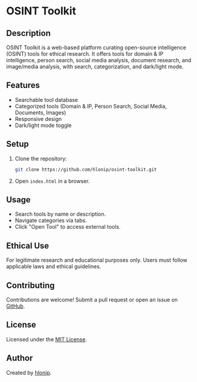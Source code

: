 # OSINT Toolkit

## Description
OSINT Toolkit is a web-based platform curating open-source intelligence (OSINT) tools for ethical research. It offers tools for domain & IP intelligence, person search, social media analysis, document research, and image/media analysis, with search, categorization, and dark/light mode.

## Features
- Searchable tool database
- Categorized tools (Domain & IP, Person Search, Social Media, Documents, Images)
- Responsive design
- Dark/light mode toggle

## Setup
1. Clone the repository:
   ```bash
   git clone https://github.com/hlonip/osint-toolkit.git
   ```
2. Open `index.html` in a browser.

## Usage
- Search tools by name or description.
- Navigate categories via tabs.
- Click "Open Tool" to access external tools.

## Ethical Use
For legitimate research and educational purposes only. Users must follow applicable laws and ethical guidelines.

## Contributing
Contributions are welcome! Submit a pull request or open an issue on [GitHub](https://github.com/hlonip/osint-toolkit).

## License
Licensed under the [MIT License](LICENSE).

## Author
Created by [hlonip](https://github.com/hlonip).